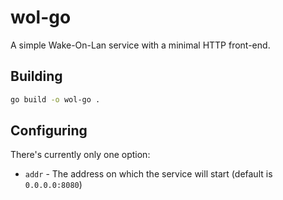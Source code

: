 # wol-go

A simple Wake-On-Lan service with a minimal HTTP front-end.

## Building

```bash
go build -o wol-go .
```

## Configuring

There's currently only one option:
- `addr` - The address on which the service will start (default is `0.0.0.0:8080`)
